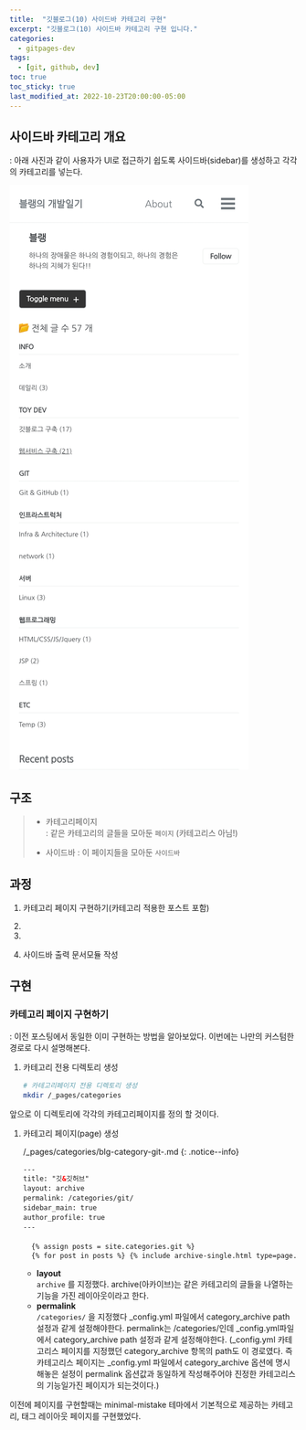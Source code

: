 ```yaml
---
title:  "깃블로그(10) 사이드바 카테고리 구현"
excerpt: "깃블로그(10) 사이드바 카테고리 구현 입니다."
categories:
  - gitpages-dev
tags:
  - [git, github, dev]
toc: true
toc_sticky: true
last_modified_at: 2022-10-23T20:00:00-05:00
---
```


## 사이드바 카테고리 개요
: 아래 사진과 같이 사용자가 UI로 접근하기 쉽도록 사이드바(sidebar)를 생성하고 각각의 카테고리를 넣는다.

![사진1](/assets/images/ToyDev/GitPagesDev/category_make2.jpg)

## 구조
> - 카테고리페이지  
> : 같은 카테고리의 글들을 모아둔 `페이지` (카테고리스 아님!)
>   
> - 사이드바
> : 이 페이지들을 모아둔 `사이드바`  

## 과정
1. 카테고리 페이지 구현하기(카테고리 적용한 포스트 포함)
2. 
3. 

7. 사이드바 출력 문서모듈 작성


## 구현
### 카테고리 페이지 구현하기
: 이전 포스팅에서 동일한 이미 구현하는 방법을 알아보았다. 이번에는 나만의 커스텀한 경로로 다시 설명해본다. 

  1. 카테고리 전용 디렉토리 생성

      ```bash
      # 카테고리페이지 전용 디렉토리 생성
      mkdir /_pages/categories

      ```

앞으로 이 디렉토리에 각각의 카테고리페이지를 정의 할 것이다.


  1. 카테고리 페이지(page) 생성

      /_pages/categories/blg-category-git-.md
      {: .notice--info}

      ```xml
      ---
      title: "깃&깃허브"
      layout: archive
      permalink: /categories/git/
      sidebar_main: true
      author_profile: true
      ---
      
        {% assign posts = site.categories.git %} 
        {% for post in posts %} {% include archive-single.html type=page.entries_layout %} {% endfor %}  

      ```
    
      - **layout**  
      `archive` 를 지정했다. archive(아카이브)는 같은 카테고리의 글들을 나열하는 기능을 가진 레이아웃이라고 한다.
      - **permalink**  
      `/categories/` 을 지정했다 _config.yml 파일에서 category_archive path 설정과 같게 설정해야한다. permalink는 /categories/인데 _config.yml파일에서 category_archive path 설정과 같게 설정해야한다. (_config.yml 카테고리스 페이지를 지정했던 category_archive 항목의 path도 이 경로였다. 즉 카테고리스 페이지는  _config.yml 파일에서 category_archive 옵션에 명시해놓은 설정이 permalink 옵션값과 동일하게 작성해주어야 진정한 카테고리스의 기능일가진 페이지가 되는것이다.)



이전에 페이지를 구현할때는 minimal-mistake 테마에서 기본적으로 제공하는 카테고리, 태그 레이아웃 페이지를 구현했었다.
